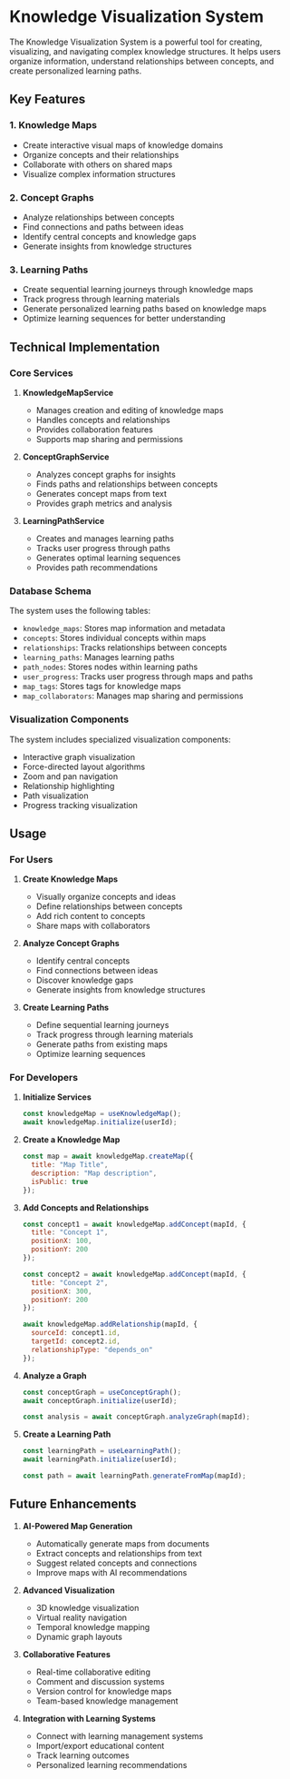 # Knowledge Visualization System

The Knowledge Visualization System is a powerful tool for creating, visualizing, and navigating complex knowledge structures. It helps users organize information, understand relationships between concepts, and create personalized learning paths.

## Key Features

### 1. Knowledge Maps
- Create interactive visual maps of knowledge domains
- Organize concepts and their relationships
- Collaborate with others on shared maps
- Visualize complex information structures

### 2. Concept Graphs
- Analyze relationships between concepts
- Find connections and paths between ideas
- Identify central concepts and knowledge gaps
- Generate insights from knowledge structures

### 3. Learning Paths
- Create sequential learning journeys through knowledge maps
- Track progress through learning materials
- Generate personalized learning paths based on knowledge maps
- Optimize learning sequences for better understanding

## Technical Implementation

### Core Services

1. **KnowledgeMapService**
   - Manages creation and editing of knowledge maps
   - Handles concepts and relationships
   - Provides collaboration features
   - Supports map sharing and permissions

2. **ConceptGraphService**
   - Analyzes concept graphs for insights
   - Finds paths and relationships between concepts
   - Generates concept maps from text
   - Provides graph metrics and analysis

3. **LearningPathService**
   - Creates and manages learning paths
   - Tracks user progress through paths
   - Generates optimal learning sequences
   - Provides path recommendations

### Database Schema

The system uses the following tables:
- `knowledge_maps`: Stores map information and metadata
- `concepts`: Stores individual concepts within maps
- `relationships`: Tracks relationships between concepts
- `learning_paths`: Manages learning paths
- `path_nodes`: Stores nodes within learning paths
- `user_progress`: Tracks user progress through maps and paths
- `map_tags`: Stores tags for knowledge maps
- `map_collaborators`: Manages map sharing and permissions

### Visualization Components

The system includes specialized visualization components:
- Interactive graph visualization
- Force-directed layout algorithms
- Zoom and pan navigation
- Relationship highlighting
- Path visualization
- Progress tracking visualization

## Usage

### For Users

1. **Create Knowledge Maps**
   - Visually organize concepts and ideas
   - Define relationships between concepts
   - Add rich content to concepts
   - Share maps with collaborators

2. **Analyze Concept Graphs**
   - Identify central concepts
   - Find connections between ideas
   - Discover knowledge gaps
   - Generate insights from knowledge structures

3. **Create Learning Paths**
   - Define sequential learning journeys
   - Track progress through learning materials
   - Generate paths from existing maps
   - Optimize learning sequences

### For Developers

1. **Initialize Services**
   ```javascript
   const knowledgeMap = useKnowledgeMap();
   await knowledgeMap.initialize(userId);
   ```

2. **Create a Knowledge Map**
   ```javascript
   const map = await knowledgeMap.createMap({
     title: "Map Title",
     description: "Map description",
     isPublic: true
   });
   ```

3. **Add Concepts and Relationships**
   ```javascript
   const concept1 = await knowledgeMap.addConcept(mapId, {
     title: "Concept 1",
     positionX: 100,
     positionY: 200
   });
   
   const concept2 = await knowledgeMap.addConcept(mapId, {
     title: "Concept 2",
     positionX: 300,
     positionY: 200
   });
   
   await knowledgeMap.addRelationship(mapId, {
     sourceId: concept1.id,
     targetId: concept2.id,
     relationshipType: "depends_on"
   });
   ```

4. **Analyze a Graph**
   ```javascript
   const conceptGraph = useConceptGraph();
   await conceptGraph.initialize(userId);
   
   const analysis = await conceptGraph.analyzeGraph(mapId);
   ```

5. **Create a Learning Path**
   ```javascript
   const learningPath = useLearningPath();
   await learningPath.initialize(userId);
   
   const path = await learningPath.generateFromMap(mapId);
   ```

## Future Enhancements

1. **AI-Powered Map Generation**
   - Automatically generate maps from documents
   - Extract concepts and relationships from text
   - Suggest related concepts and connections
   - Improve maps with AI recommendations

2. **Advanced Visualization**
   - 3D knowledge visualization
   - Virtual reality navigation
   - Temporal knowledge mapping
   - Dynamic graph layouts

3. **Collaborative Features**
   - Real-time collaborative editing
   - Comment and discussion systems
   - Version control for knowledge maps
   - Team-based knowledge management

4. **Integration with Learning Systems**
   - Connect with learning management systems
   - Import/export educational content
   - Track learning outcomes
   - Personalized learning recommendations
